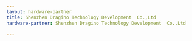 ```yaml
---
layout: hardware-partner
title: Shenzhen Dragino Technology Development  Co.,Ltd
hardware-partner: Shenzhen Dragino Technology Development  Co.,Ltd

---
```




